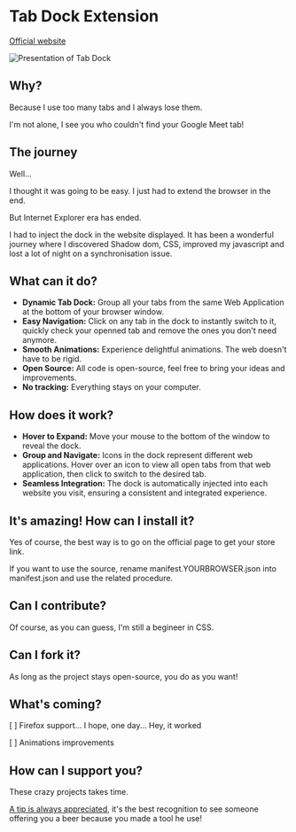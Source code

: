 # Tab Dock Extension
[Official website](http://jc.vasselon.com/TabDockWebsite/)

![Presentation of Tab Dock](http://jc.vasselon.com/TabDockWebsite/Webdock3.gif)

## Why?
Because I use too many tabs and I always lose them.

I'm not alone, I see you who couldn't find your Google Meet tab!

## The journey
Well...

I thought it was going to be easy. I just had to extend the browser in the end.

But Internet Explorer era has ended.

I had to inject the dock in the website displayed. It has been a wonderful journey where I discovered Shadow dom, CSS, improved my javascript and lost a lot of night on a synchronisation issue.

## What can it do?
* **Dynamic Tab Dock:** Group all your tabs from the same Web Application at the bottom of your browser window. 
* **Easy Navigation:** Click on any tab in the dock to instantly switch to it, quickly check your openned tab and remove the ones you don't need anymore.
* **Smooth Animations:** Experience delightful animations. The web doesn't have to be rigid.
* **Open Source:** All code is open-source, feel free to bring your ideas and improvements.
* **No tracking:** Everything stays on your computer.

## How does it work?
* **Hover to Expand:** Move your mouse to the bottom of the window to reveal the dock.
* **Group and Navigate:** Icons in the dock represent different web applications. Hover over an icon to view all open tabs from that web application, then click to switch to the desired tab.
* **Seamless Integration:** The dock is automatically injected into each website you visit, ensuring a consistent and integrated experience.

## It's amazing! How can I install it?
Yes of course, the best way is to go on the official page to get your store link.

If you want to use the source, rename manifest.YOURBROWSER.json into manifest.json and use the related procedure.

## Can I contribute?
Of course, as you can guess, I'm still a begineer in CSS.

## Can I fork it?
As long as the project stays open-source, you do as you want!

## What's coming?
[ ] Firefox support... I hope, one day... Hey, it worked

[ ] Animations improvements

## How can I support you?
These crazy projects takes time.

[A tip is always appreciated](https://www.paypal.com/donate/?hosted_button_id=XC7MKUJ7V94QY), it's the best recognition to see someone offering you a beer because you made a tool he use!
